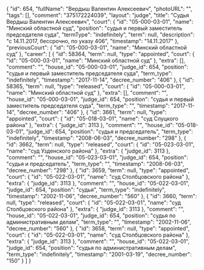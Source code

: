 {
    "id": 654,
    "fullName": "Вердыш Валентин Алексеевич",
    "photoURL": "",
    "tags": [],
    "comment": "375172224039",
    "layout": "judge",
    "title": "Судья Вердыш Валентин Алексеевич",
    "court": {
        "id": "05-000-03-01",
        "name": "Минский областной суд",
        "position": "судья и первый заместитель председателя суда",
        "termType": "indefinitely",
        "term": null,
        "description": "c 14.11.2017, бессрочно, по указу 406",
        "timestamp": "14.11.2017"
    },
    "previousCourt": {
        "id": "05-000-03-01",
        "name": "Минский областной суд"
    },
    "career": [
        {
            "id": 58364,
            "term": null,
            "type": "appointed",
            "court": {
                "id": "05-000-03-01",
                "name": "Минский областной суд"
            },
            "extra": [],
            "comment": "",
            "house_id": "05-000-03-01",
            "judge_id": 654,
            "position": "судья и первый заместитель председателя суда",
            "term_type": "indefinitely",
            "timestamp": "2017-11-14",
            "decree_number": "406"
        },
        {
            "id": 58365,
            "term": null,
            "type": "released",
            "court": {
                "id": "05-000-03-01",
                "name": "Минский областной суд"
            },
            "extra": [],
            "comment": "",
            "house_id": "05-000-03-01",
            "judge_id": 654,
            "position": "судья и первый заместитель председателя суда",
            "term_type": "",
            "timestamp": "2017-11-14",
            "decree_number": "406"
        },
        {
            "id": 3661,
            "term": null,
            "type": "appointed",
            "court": {
                "id": "05-018-03-01",
                "name": "суд Слуцкого района"
            },
            "extra": {
                "judge_id": 3113
            },
            "comment": "",
            "house_id": "05-018-03-01",
            "judge_id": 654,
            "position": "судья и председатель",
            "term_type": "indefinitely",
            "timestamp": "2008-06-03",
            "decree_number": "298"
        },
        {
            "id": 3662,
            "term": null,
            "type": "released",
            "court": {
                "id": "05-023-03-01",
                "name": "суд Узденского района"
            },
            "extra": {
                "judge_id": 3113
            },
            "comment": "",
            "house_id": "05-023-03-01",
            "judge_id": 654,
            "position": "судья и председатель",
            "term_type": "",
            "timestamp": "2008-06-03",
            "decree_number": "298"
        },
        {
            "id": 3659,
            "term": null,
            "type": "appointed",
            "court": {
                "id": "05-022-03-01",
                "name": "суд Столбцовского района"
            },
            "extra": {
                "judge_id": 3113
            },
            "comment": "",
            "house_id": "05-022-03-01",
            "judge_id": 654,
            "position": "судья",
            "term_type": "indefinitely",
            "timestamp": "2002-11-06",
            "decree_number": "560"
        },
        {
            "id": 3660,
            "term": null,
            "type": "released",
            "court": {
                "id": "05-022-03-01",
                "name": "суд Столбцовского района"
            },
            "extra": {
                "judge_id": 3113
            },
            "comment": "",
            "house_id": "05-022-03-01",
            "judge_id": 654,
            "position": "судья по административным делам",
            "term_type": "",
            "timestamp": "2002-11-06",
            "decree_number": "560"
        },
        {
            "id": 3658,
            "term": null,
            "type": "appointed",
            "court": {
                "id": "05-022-03-01",
                "name": "суд Столбцовского района"
            },
            "extra": {
                "judge_id": 3113
            },
            "comment": "",
            "house_id": "05-022-03-01",
            "judge_id": 654,
            "position": "судья по административным делам",
            "term_type": "indefinitely",
            "timestamp": "2001-03-19",
            "decree_number": "150"
        }
    ]
}